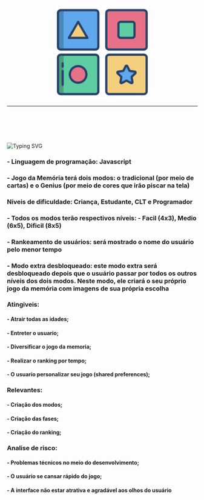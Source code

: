 <br>
<br>
<br>
<p align="center">
   <img src="/img/logo.png" alt="logo" width=250px>
</p>

<hr>
<br>
<br><br><br>

<p align="left">
   <img src="https://readme-typing-svg.demolab.com?font=Fira+Code&weight=440&size=22&pause=1000&color=38F77CFF&center=false&vCenter=false&repeat=false&width=435&lines=Escopo 😀" alt="Typing SVG" /></a>

   ### - Linguagem de programação: Javascript

   ### - Jogo da Memória terá dois modos: o tradicional (por meio de cartas) e o Genius (por meio de cores que irão piscar na tela)

   ### Níveis de dificuldade: Criança, Estudante, CLT e Programador

   ### - Todos os modos terão respectivos níveis: - Facil (4x3), Medio (6x5), Dificil (8x5)

   ### - Rankeamento de usuários: será mostrado o nome do usuário pelo menor tempo

   ### - Modo extra desbloqueado: este modo extra será desbloqueado depois que o usuário passar por todos os outros níveis dos dois modos. Neste modo, ele criará o seu próprio jogo da memória com imagens de sua própria escolha

   ### Atingiveis:
   #### - Atrair todas as idades;
   #### - Entreter o usuario;
   #### - Diversificar o jogo da memoria;
   #### - Realizar  o ranking por tempo;
   #### - O usuario personalizar seu jogo (shared preferences);


   ### Relevantes:
   #### - Criação dos modos;
   #### - Criação das fases;
   #### - Criação do ranking;



   ### Analise de risco:
   #### - Problemas técnicos no meio do desenvolvimento;
   #### - O usuário se cansar rápido do jogo;
   #### - A interface não estar atrativa e agradável aos olhos do usuário

   
</p> <br><br><br>